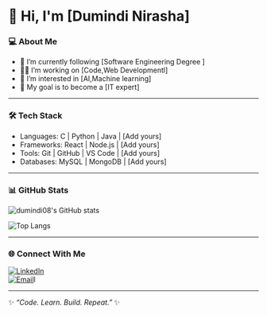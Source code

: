 # 👋 Hi, I'm [Dumindi Nirasha]

### 💻 About Me
- 🌱 I’m currently following [Software Engineering Degree ]
- 👨‍💻 I’m working on [Code,Web Developmentl]
- 🔭 I’m interested in [AI,Machine learning]
- 🎯 My goal is to become a [IT expert]

---

### 🛠 Tech Stack
- Languages: C | Python | Java | [Add yours]
- Frameworks: React | Node.js | [Add yours]
- Tools: Git | GitHub | VS Code | [Add yours]
- Databases: MySQL | MongoDB | [Add yours]

---

### 📊 GitHub Stats
![dumindi08's GitHub stats](https://github-readme-stats.vercel.app/api?username=YourGitHubUsername&show_icons=true&theme=radical)

![Top Langs](https://github-readme-stats.vercel.app/api/top-langs/?username=YourGitHubUsername&layout=compact&theme=radical)

---

### 🌐 Connect With Me
[![LinkedIn](https://img.shields.io/badge/LinkedIn-blue?logo=linkedin&logoColor=white)](https://www.linkedin.com/in/dumindi-hewagunasekara-97b6a337b/?lipi=urn%3Ali%3Apage%3Ad_flagship3_feed%3BcqsstCo2QuGweiAqLg21%2Fw%3D%3D)    
[![Email](https://img.shields.io/badge/Email-D14836?logo=gmail&logoColor=white)](mailto:dumindi21@gmail.com)l

---
✨ _“Code. Learn. Build. Repeat.”_ ✨
